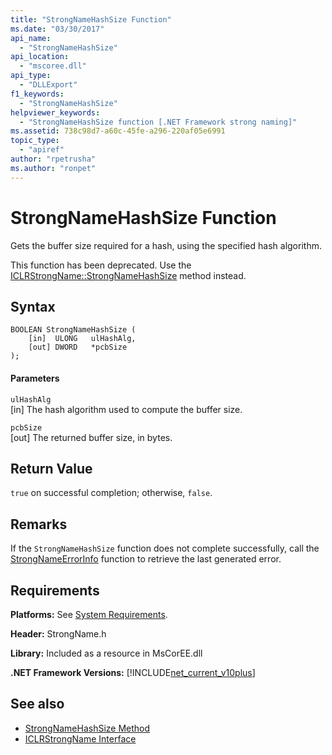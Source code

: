 ```yaml
---
title: "StrongNameHashSize Function"
ms.date: "03/30/2017"
api_name: 
  - "StrongNameHashSize"
api_location: 
  - "mscoree.dll"
api_type: 
  - "DLLExport"
f1_keywords: 
  - "StrongNameHashSize"
helpviewer_keywords: 
  - "StrongNameHashSize function [.NET Framework strong naming]"
ms.assetid: 738c98d7-a60c-45fe-a296-220af05e6991
topic_type: 
  - "apiref"
author: "rpetrusha"
ms.author: "ronpet"
---
```

# StrongNameHashSize Function
Gets the buffer size required for a hash, using the specified hash algorithm.  
  
 This function has been deprecated. Use the [ICLRStrongName::StrongNameHashSize](../../../../docs/framework/unmanaged-api/hosting/iclrstrongname-strongnamehashsize-method.md) method instead.  
  
## Syntax  
  
```  
BOOLEAN StrongNameHashSize (  
    [in]  ULONG   ulHashAlg,  
    [out] DWORD   *pcbSize  
);  
```  
  
#### Parameters  
 `ulHashAlg`  
 [in] The hash algorithm used to compute the buffer size.  
  
 `pcbSize`  
 [out] The returned buffer size, in bytes.  
  
## Return Value  
 `true` on successful completion; otherwise, `false`.  
  
## Remarks  
 If the `StrongNameHashSize` function does not complete successfully, call the [StrongNameErrorInfo](../../../../docs/framework/unmanaged-api/strong-naming/strongnameerrorinfo-function.md) function to retrieve the last generated error.  
  
## Requirements  
 **Platforms:** See [System Requirements](../../../../docs/framework/get-started/system-requirements.md).  
  
 **Header:** StrongName.h  
  
 **Library:** Included as a resource in MsCorEE.dll  
  
 **.NET Framework Versions:** [!INCLUDE[net_current_v10plus](../../../../includes/net-current-v10plus-md.md)]  
  
## See also
- [StrongNameHashSize Method](../../../../docs/framework/unmanaged-api/hosting/iclrstrongname-strongnamehashsize-method.md)
- [ICLRStrongName Interface](../../../../docs/framework/unmanaged-api/hosting/iclrstrongname-interface.md)
